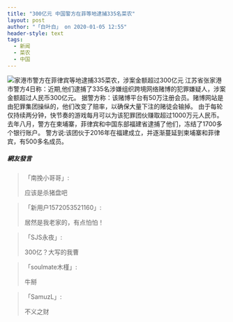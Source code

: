 ```yaml
---
title: "300亿元 中国警方在菲等地逮捕335名菜农"
layout: post
author: "「白叶白」 on 2020-01-05 12:55"
header-style: text
tags:
  - 新闻
  - 菜农
  - 中国
---
```


<img src="http://images.feileyuan.com/images/ueditor/202001051255000017.jpeg" title="家港市警方在菲律宾等地逮捕335菜农，涉案金额超过300亿元" alt="家港市警方在菲律宾等地逮捕335菜农，涉案金额超过300亿元">
江苏省张家港市警方4日称：近期,他们逮捕了335名涉嫌组织跨境网络赌博的犯罪嫌疑人，涉案金额超过人民币300亿元。
据警方称：该赌博平台有50万注册会员。赌博网站是由犯罪集团操纵的，他们改变了赔率，以确保大量下注的赌徒会输掉。
由于每轮仅持续两分钟，快节奏的游戏每月可以为该犯罪团伙赚取超过1000万元人民币。
去年八月，警方在柬埔寨，菲律宾和中国东部福建省逮捕了他们，冻结了1700多个银行账户。
警方说:该团伙于2016年在福建成立，并逐渐蔓延到柬埔寨和菲律宾，有500多名成员。

##### 網友發言 
> 「南挽小哥哥」:
> <p>应该是杀猪盘吧</p>

> 「新用户1572053521160」:
> <p>居然是我老家的，有点怕怕！</p>

> 「SJS永夜」:
> <p>300亿？大写的我曹</p>

> 「soulmate木槿」:
> <p>牛掰</p>

> 「SamuzL」:
> <p>不义之财</p>


